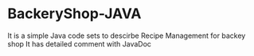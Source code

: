 # BackeryShop-JAVA
It is a simple Java code sets to descirbe Recipe Management for backey shop
It has detailed comment with JavaDoc
